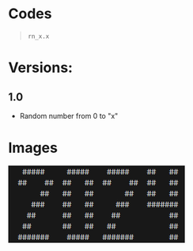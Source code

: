 # Codes

> `rn_x.x`

# Versions:

## 1.0
- Random number from 0 to "x"


# Images

![.](https://github.com/soneviconia/icon/raw/main/pythings/image.png)
